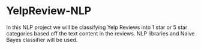 # YelpReview-NLP

In this NLP project we will be classifying Yelp Reviews into 1 star or 5 star categories based off the text content in the reviews. NLP libraries and Naive Bayes classifier will be used.